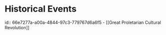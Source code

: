 # Historical Events
id:: 66e7277a-a00a-4844-97c3-779767d6a6f5
	- [[Great Proletarian Cultural Revolution]]